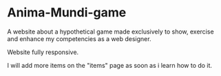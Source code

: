 # Anima-Mundi-game
A website about a hypothetical game  made exclusively to show, exercise and enhance my competencies as a web designer.
<p> Website fully responsive.</p>
<p> I will add more items on the "items" page as soon as i learn how to do it.</p>
